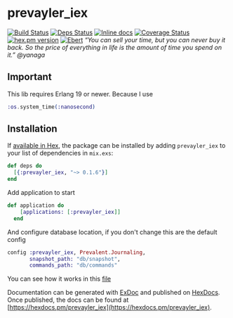 # prevayler_iex
[![Build Status](https://travis-ci.org/agnaldo4j/prevayler_iex.svg?branch=develop)](https://travis-ci.org/agnaldo4j/prevayler_iex)
[![Deps Status](https://beta.hexfaktor.org/badge/all/github/agnaldo4j/prevayler_iex.svg?branch=develop)](https://beta.hexfaktor.org/github/agnaldo4j/prevayler_iex) 
[![Inline docs](http://inch-ci.org/github/agnaldo4j/prevayler_iex.svg?branch=develop)](http://inch-ci.org/github/agnaldo4j/prevayler_iex)
[![Coverage Status](https://coveralls.io/repos/github/agnaldo4j/prevayler_iex/badge.svg)](https://coveralls.io/github/agnaldo4j/prevayler_iex)
[![hex.pm version](https://img.shields.io/hexpm/v/prevayler_iex.svg?style=flat)](https://hex.pm/packages/prevayler_iex)
[![Ebert](https://ebertapp.io/github/agnaldo4j/prevayler_iex.svg)](https://ebertapp.io/github/agnaldo4j/prevayler_iex)
*“You can sell your time, but you can never buy it back. So the price of everything in life is the amount of time you spend on it.” @yanaga*

## Important

This lib requires Erlang 19 or newer. Because I use 

```Elixir
:os.system_time(:nanosecond)
```

## Installation

If [available in Hex](https://hex.pm/docs/publish), the package can be installed
by adding `prevayler_iex` to your list of dependencies in `mix.exs`:

```elixir
def deps do
  [{:prevayler_iex, "~> 0.1.6"}]
end
```

Add application to start
```elixir
def application do
    [applications: [:prevayler_iex]]
  end
```

And configure database location, if you don't change this are the default config
```elixir
config :prevayler_iex, Prevalent.Journaling,
       snapshot_path: "db/snapshot",
       commands_path: "db/commands"
```

You can see how it works in this [file](https://github.com/agnaldo4j/prevayler_iex/blob/develop/test/prevalent_system_test.exs)

Documentation can be generated with [ExDoc](https://github.com/elixir-lang/ex_doc)
and published on [HexDocs](https://hexdocs.pm). Once published, the docs can
be found at [https://hexdocs.pm/prevayler_iex](https://hexdocs.pm/prevayler_iex).